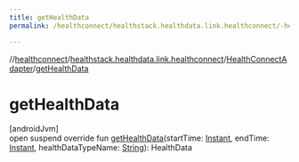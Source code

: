 ```yaml
---
title: getHealthData
permalink: /healthconnect/healthstack.healthdata.link.healthconnect/-health-connect-adapter/get-health-data.html

---
```

//[healthconnect](../../../index.html)/[healthstack.healthdata.link.healthconnect](../index.html)/[HealthConnectAdapter](index.html)/[getHealthData](get-health-data.html)



# getHealthData



[androidJvm]\
open suspend override fun [getHealthData](get-health-data.html)(startTime: [Instant](https://developer.android.com/reference/kotlin/java/time/Instant.html), endTime: [Instant](https://developer.android.com/reference/kotlin/java/time/Instant.html), healthDataTypeName: [String](https://kotlinlang.org/api/latest/jvm/stdlib/kotlin/-string/index.html)): HealthData




